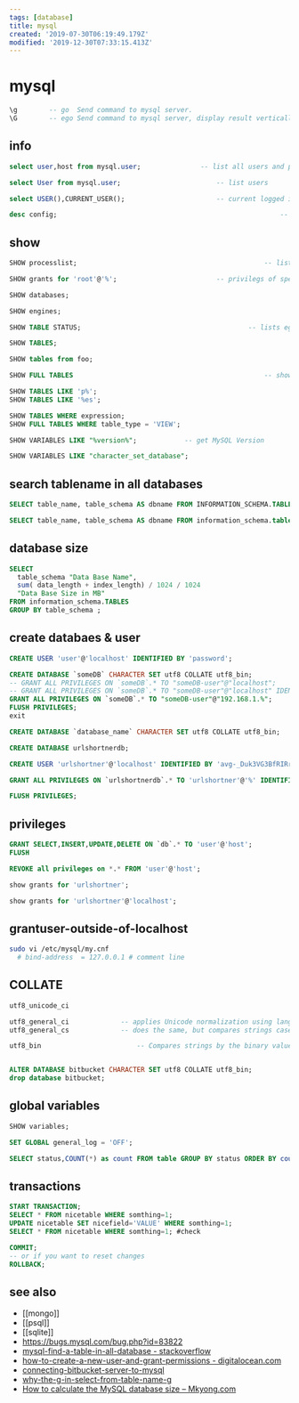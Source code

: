 ```yaml
---
tags: [database]
title: mysql
created: '2019-07-30T06:19:49.179Z'
modified: '2019-12-30T07:33:15.413Z'
---
```


# mysql

```sql
\g        -- go  Send command to mysql server. 
\G        -- ego Send command to mysql server, display result vertically.
```

## info
```sql
select user,host from mysql.user;				-- list all users and privileges

select User from mysql.user;						-- list users

select USER(),CURRENT_USER();						-- current logged in user

desc config;														-- table info
```

## show
```sql
SHOW processlist;												-- list processes

SHOW grants for 'root'@'%';							-- privilegs of specific user

SHOW databases;

SHOW engines;

SHOW TABLE STATUS;											-- lists egnine, version, index-length, ...

SHOW TABLES;

SHOW tables from foo;

SHOW FULL TABLES												-- show additional Views

SHOW TABLES LIKE 'p%';
SHOW TABLES LIKE '%es';

SHOW TABLES WHERE expression;
SHOW FULL TABLES WHERE table_type = 'VIEW';

SHOW VARIABLES LIKE "%version%";			-- get MySQL Version

SHOW VARIABLES LIKE "character_set_database";
```

## search tablename in all databases
```sql
SELECT table_name, table_schema AS dbname FROM INFORMATION_SCHEMA.TABLES;

SELECT table_name, table_schema AS dbname FROM information_schema.tables where table_name = 'bewo_namen';
```


## database size
```sql
SELECT 
  table_schema "Data Base Name", 
  sum( data_length + index_length) / 1024 / 1024 
  "Data Base Size in MB" 
FROM information_schema.TABLES 
GROUP BY table_schema ;
```



## create databaes & user
```sql
CREATE USER 'user'@'localhost' IDENTIFIED BY 'password';

CREATE DATABASE `someDB` CHARACTER SET utf8 COLLATE utf8_bin;
-- GRANT ALL PRIVILEGES ON `someDB`.* TO "someDB-user"@"localhost";
-- GRANT ALL PRIVILEGES ON `someDB`.* TO "someDB-user"@"localhost" IDENTIFIED BY 'password';
GRANT ALL PRIVILEGES ON `someDB`.* TO "someDB-user"@"192.168.1.%";
FLUSH PRIVILEGES;
exit
```

```sql
CREATE DATABASE `database_name` CHARACTER SET utf8 COLLATE utf8_bin;

CREATE DATABASE urlshortnerdb;

CREATE USER 'urlshortner'@'localhost' IDENTIFIED BY 'avg-_Duk3VG3BfRIRrsb';

GRANT ALL PRIVILEGES ON `urlshortnerdb`.* TO 'urlshortner'@'%' IDENTIFIED BY 'avg-_Duk3VG3BfRIRrsb';;

FLUSH PRIVILEGES;
```

## privileges
```sql
GRANT SELECT,INSERT,UPDATE,DELETE ON `db`.* TO 'user'@'host';
FLUSH 

REVOKE all privileges on *.* FROM 'user'@'host';

show grants for 'urlshortner';

show grants for 'urlshortner'@'localhost';
```

## grantuser-outside-of-localhost
```sh
sudo vi /etc/mysql/my.cnf
  # bind-address  = 127.0.0.1 # comment line
```

## COLLATE
```sql
utf8_unicode_ci

utf8_general_ci				-- applies Unicode normalization using language-specific rules and compares strings case-insensitively
utf8_general_cs				-- does the same, but compares strings case-sensitively

utf8_bin					    -- Compares strings by the binary value of each character in the string


ALTER DATABASE bitbucket CHARACTER SET utf8 COLLATE utf8_bin;
drop database bitbucket;
```

## global variables
```sql
SHOW variables;

SET GLOBAL general_log = 'OFF';

SELECT status,COUNT(*) as count FROM table GROUP BY status ORDER BY count DESC;
```

## transactions
```sql
START TRANSACTION;
SELECT * FROM nicetable WHERE somthing=1;
UPDATE nicetable SET nicefield='VALUE' WHERE somthing=1;
SELECT * FROM nicetable WHERE somthing=1; #check

COMMIT;
-- or if you want to reset changes 
ROLLBACK;
```

## see also
- [[mongo]]
- [[psql]]
- [[sqlite]]
- https://bugs.mysql.com/bug.php?id=83822
- [mysql-find-a-table-in-all-database - stackoverflow](http://stackoverflow.com/a/3756768)
- [how-to-create-a-new-user-and-grant-permissions - digitalocean.com](https://www.digitalocean.com/community/tutorials/how-to-create-a-new-user-and-grant-permissions-in-mysql)
- [connecting-bitbucket-server-to-mysql](https://confluence.atlassian.com/bitbucketserver/connecting-bitbucket-server-to-mysql-776640382.html)
- [why-the-g-in-select-from-table-name-g](https://stackoverflow.com/a/40030346/2087704)
- [How to calculate the MySQL database size – Mkyong.com](http://www.mkyong.com/mysql/how-to-calculate-the-mysql-database-size/)
